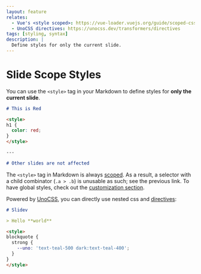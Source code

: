 ```yaml
---
layout: feature
relates:
  - Vue's <style scoped>: https://vue-loader.vuejs.org/guide/scoped-css.html
  - UnoCSS directives: https://unocss.dev/transformers/directives
tags: [styling, syntax]
description: |
  Define styles for only the current slide.
---
```


# Slide Scope Styles

You can use the `<style>` tag in your Markdown to define styles for **only the current slide**.

```md
# This is Red

<style>
h1 {
  color: red;
}
</style>

---

# Other slides are not affected
```

The `<style>` tag in Markdown is always [scoped](https://vuejs.org/api/sfc-css-features.html#scoped-css). As a result, a selector with a child combinator (`.a > .b`) is unusable as such; see the previous link. To have global styles, check out the [customization section](/custom/directory-structure#style).

Powered by [UnoCSS](/custom/config-unocss), you can directly use nested css and [directives](https://unocss.dev/transformers/directives):

```md
# Slidev

> Hello **world**

<style>
blockquote {
  strong {
    --uno: 'text-teal-500 dark:text-teal-400';
  }
}
</style>
```
